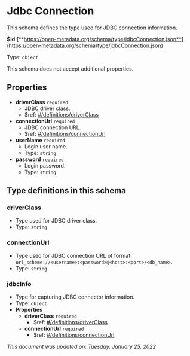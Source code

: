 # Jdbc Connection

This schema defines the type used for JDBC connection information.

**$id:**[**https://open-metadata.org/schema/type/jdbcConnection.json**](https://open-metadata.org/schema/type/jdbcConnection.json)

Type: `object`

This schema does not accept additional properties.

## Properties

* **driverClass** `required`
  * JDBC driver class.
  * $ref: [#/definitions/driverClass](jdbcconnection.md#driverclass)
* **connectionUrl** `required`
  * JDBC connection URL.
  * $ref: [#/definitions/connectionUrl](jdbcconnection.md#connectionurl)
* **userName** `required`
  * Login user name.
  * Type: `string`
* **password** `required`
  * Login password.
  * Type: `string`

## Type definitions in this schema

### driverClass

* Type used for JDBC driver class.
* Type: `string`

### connectionUrl

* Type used for JDBC connection URL of format `url_scheme://<username>:<password>@<host>:<port>/<db_name>`.
* Type: `string`

### jdbcInfo

* Type for capturing JDBC connector information.
* Type: `object`
* **Properties**
  * **driverClass** `required`
    * $ref: [#/definitions/driverClass](jdbcconnection.md#driverclass)
  * **connectionUrl** `required`
    * $ref: [#/definitions/connectionUrl](jdbcconnection.md#connectionurl)

_This document was updated on: Tuesday, January 25, 2022_
